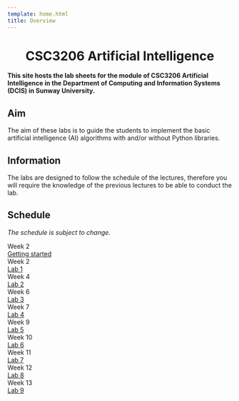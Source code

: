 ```yaml
---
template: home.html
title: Overview
---
```


<h1 style="text-align: center">CSC3206 Artificial Intelligence</h1>

**This site hosts the lab sheets for the module of CSC3206 Artificial Intelligence in the Department of Computing and Information Systems (DCIS) in Sunway University.**

## Aim

The aim of these labs is to guide the students to implement the basic artificial intelligence (AI) algorithms with and/or without Python libraries.

## Information

The labs are designed to follow the schedule of the lectures, therefore you will require the knowledge of the previous lectures to be able to conduct the lab.

## Schedule 

*The schedule is subject to change.*

<div class="timeline">
    <div class="container right">
        <div class="date">Week 2</div>
        <div class="content"><a href="./get-start">Getting started</a></div>
    </div>
    <div class="container right">
        <div class="date">Week 2</div>
        <div class="content"><a href="./lab1">Lab 1</a></div>
    </div>
    <div class="container right">
        <div class="date">Week 4</div>
        <div class="content"><a href="./lab2">Lab 2</a></div>
    </div>
    <div class="container right">
        <div class="date">Week 6</div>
        <div class="content"><a href="./lab3">Lab 3</a></div>
    </div>
    <div class="container right">
        <div class="date">Week 7</div>
        <div class="content"><a href="./lab4">Lab 4</a></div>
    </div>
    <div class="container right">
        <div class="date">Week 9</div>
        <div class="content"><a href="./lab5">Lab 5</a></div>
    </div>
    <div class="container right">
        <div class="date">Week 10</div>
        <div class="content"><a href="./lab6">Lab 6</a></div>
    </div>
    <div class="container right">
        <div class="date">Week 11</div>
        <div class="content"><a href="./lab7">Lab 7</a></div>
    </div>
    <div class="container right">
        <div class="date">Week 12</div>
        <div class="content"><a href="./lab8">Lab 8</a></div>
    </div>
    <div class="container right">
        <div class="date">Week 13</div>
        <div class="content"><a href="./lab9">Lab 9</a></div>
    </div>
</div>
